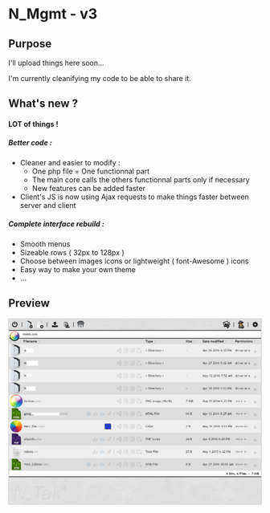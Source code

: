 # N_Mgmt - v3
## Purpose

I'll upload things here soon…

I'm currently cleanifying my code to be able to share it.

## What's new ?
#### LOT of things !
##### Better code :
  - Cleaner and easier to modify :
    - One php file = One functionnal part
    - The main core calls the others functionnal parts only if necessary
    - New features can be added faster
  - Client's JS is now using Ajax requests to make things faster between server and client

##### Complete interface rebuild :
  - Smooth menus
  - Sizeable rows ( 32px to 128px )
  - Choose between images icons or lightweight ( font-Awesome ) icons
  - Easy way to make your own theme
  - …

## Preview
![alt tag](https://raw.githubusercontent.com/NTakit/N_Mgmt/master/preview-3.x.png)

